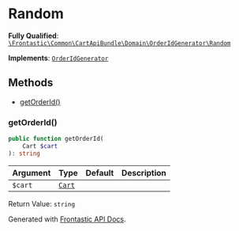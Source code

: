 #  Random

**Fully Qualified**: [`\Frontastic\Common\CartApiBundle\Domain\OrderIdGenerator\Random`](../../../../../src/php/CartApiBundle/Domain/OrderIdGenerator/Random.php)

**Implements**: [`OrderIdGenerator`](../OrderIdGenerator.md)

## Methods

* [getOrderId()](#getorderid)

### getOrderId()

```php
public function getOrderId(
    Cart $cart
): string
```

Argument|Type|Default|Description
--------|----|-------|-----------
`$cart`|[`Cart`](../Cart.md)||

Return Value: `string`

Generated with [Frontastic API Docs](https://github.com/FrontasticGmbH/apidocs).

